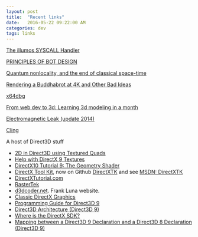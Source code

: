 ```yaml
---
layout: post
title:  "Recent links"
date:   2016-05-22 09:22:00 AM
categories: dev
tags: links
---
```


[The illumos SYSCALL Handler](http://zinascii.com/2016/the-illumos-syscall-handler.html)

[PRINCIPLES OF BOT DESIGN](https://blog.intercom.io/principles-bot-design/)

[Quantum nonlocality, and the end of classical space-time](http://arxiv.org/abs/1605.06022)

[Rendering a Buddhabrot at 4K and Other Bad Ideas](https://benedikt-bitterli.me/buddhabrot/)

[x64dbg](http://x64dbg.com/index.html#start)

[From web dev to 3d: Learning 3d modeling in a month](https://levels.io/from-web-dev-to-3d/)

[Electromagnetic Leak (update 2014)](http://abstrusegoose.com/567)

[Cling](https://root.cern.ch/cling)

A host of Direct3D stuff

* [2D in Direct3D using Textured Quads](http://www.gamedev.net/page/resources/_/technical/directx-and-xna/2d-in-direct3d-using-textured-quads-r1972)
* [Help with DirectX 9 Textures](http://www.cplusplus.com/forum/windows/53725/)
* [DirectX10 Tutorial 9: The Geometry Shader](https://takinginitiative.wordpress.com/2011/01/12/directx10-tutorial-9-the-geometry-shader/)
* [DirectX Tool Kit](http://directxtk.codeplex.com/), now on Github [DirectXTK](https://github.com/Microsoft/DirectXTK) and see [MSDN: DirectXTK](https://blogs.msdn.microsoft.com/chuckw/2012/03/02/directxtk/)
* [DirectXTutorial.com](http://www.directxtutorial.com/)
* [RasterTek](http://www.rastertek.com/)
* [d3dcoder.net](http://www.d3dcoder.net/). Frank Luna website.
* [Classic DirectX Graphics](https://msdn.microsoft.com/en-us/library/windows/desktop/hh309465(v=vs.85).aspx)
* [Programming Guide for Direct3D 9](https://msdn.microsoft.com/en-us/library/windows/desktop/bb219838(v=vs.85).aspx)
* [Direct3D Architecture (Direct3D 9)](https://msdn.microsoft.com/en-us/library/windows/desktop/bb219679(v=vs.85).aspx)
* [Where is the DirectX SDK?](https://msdn.microsoft.com/en-us/library/windows/desktop/ee663275(v=vs.85).aspx)
* [Mapping between a Direct3D 9 Declaration and a Direct3D 8 Declaration (Direct3D 9)](https://msdn.microsoft.com/en-us/library/windows/desktop/bb147171(v=vs.85).aspx)
